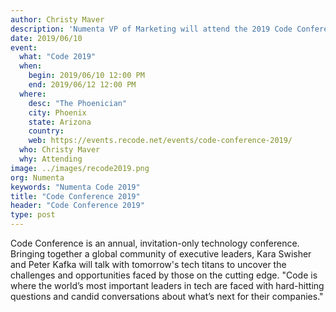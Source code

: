 ```yaml
---
author: Christy Maver
description: 'Numenta VP of Marketing will attend the 2019 Code Conference in Phoenix, Arizona.'
date: 2019/06/10
event:
  what: "Code 2019"
  when:
    begin: 2019/06/10 12:00 PM
    end: 2019/06/12 12:00 PM
  where:
    desc: "The Phoenician"
    city: Phoenix
    state: Arizona
    country:
    web: https://events.recode.net/events/code-conference-2019/
  who: Christy Maver
  why: Attending
image: ../images/recode2019.png
org: Numenta
keywords: "Numenta Code 2019"
title: "Code Conference 2019"
header: "Code Conference 2019"
type: post
---
```


Code Conference is an annual, invitation-only technology conference. Bringing together a global community of executive leaders, Kara Swisher and Peter Kafka will talk with tomorrow's tech titans to uncover the challenges and opportunities faced by those on the cutting edge. "Code is where the world’s most important leaders in tech are faced with hard-hitting questions and candid conversations about what’s next for their companies."
